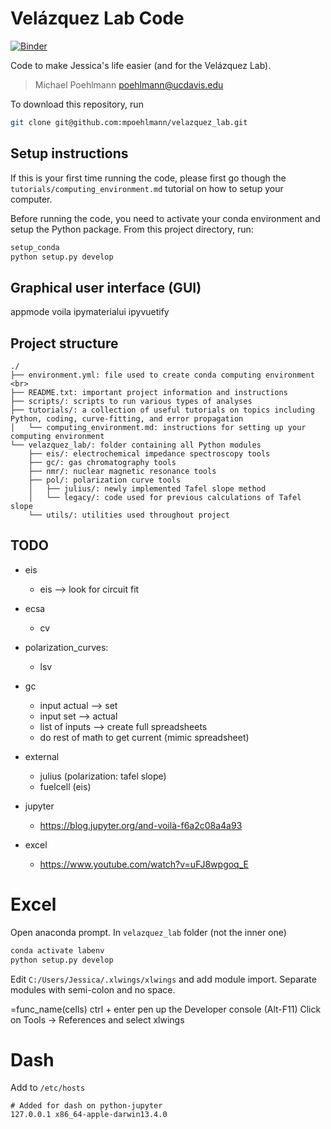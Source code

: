 # Velázquez Lab Code

[![Binder](https://mybinder.org/badge_logo.svg)](https://mybinder.org/v2/gh/mpoehlmann/velazquez_lab/main?urlpath=lab/tree/app.ipynb)

Code to make Jessica's life easier (and for the Velázquez Lab).

> Michael Poehlmann
> poehlmann@ucdavis.edu

To download this repository, run
```bash
git clone git@github.com:mpoehlmann/velazquez_lab.git
```

## Setup instructions
If this is your first time running the code, please first go though the ``tutorials/computing_environment.md`` tutorial on how to setup your computer.

Before running the code, you need to activate your conda environment and setup the Python package.
From this project directory, run:
```bash
setup_conda
python setup.py develop
```

## Graphical user interface (GUI)
appmode
voila
ipymaterialui
ipyvuetify


## Project structure
```
./
├── environment.yml: file used to create conda computing environment <br>
├── README.txt: important project information and instructions
├── scripts/: scripts to run various types of analyses
├── tutorials/: a collection of useful tutorials on topics including Python, coding, curve-fitting, and error propagation
│   └── computing_environment.md: instructions for setting up your computing environment
└── velazquez_lab/: folder containing all Python modules
    ├── eis/: electrochemical impedance spectroscopy tools
    ├── gc/: gas chromatography tools
    ├── nmr/: nuclear magnetic resonance tools
    ├── pol/: polarization curve tools
    │   ├── julius/: newly implemented Tafel slope method
    │   └── legacy/: code used for previous calculations of Tafel slope
    └── utils/: utilities used throughout project
```



## TODO
- eis
  - eis --> look for circuit fit

- ecsa
  - cv
- polarization_curves:
  - lsv

- gc
  - input actual --> set
  - input set --> actual
  - list of inputs --> create full spreadsheets
  - do rest of math to get current (mimic spreadsheet)

- external
  - julius (polarization: tafel slope)
  - fuelcell (eis)

- jupyter
  - https://blog.jupyter.org/and-voilà-f6a2c08a4a93
- excel
  - https://www.youtube.com/watch?v=uFJ8wpgoq_E


# Excel

Open anaconda prompt.
In ``velazquez_lab`` folder (not the inner one)
```bash
conda activate labenv
python setup.py develop
```

Edit ``C:/Users/Jessica/.xlwings/xlwings`` and add module import. Separate modules with semi-colon and no space.

=func_name(cells)
ctrl + enter
pen up the Developer console (Alt-F11) Click on Tools -> References and select xlwings



# Dash
Add to ``/etc/hosts``
```
# Added for dash on python-jupyter
127.0.0.1 x86_64-apple-darwin13.4.0
```
